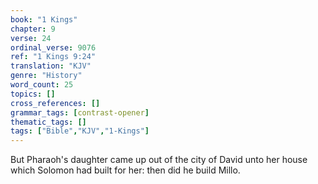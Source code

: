 ```yaml
---
book: "1 Kings"
chapter: 9
verse: 24
ordinal_verse: 9076
ref: "1 Kings 9:24"
translation: "KJV"
genre: "History"
word_count: 25
topics: []
cross_references: []
grammar_tags: [contrast-opener]
thematic_tags: []
tags: ["Bible","KJV","1-Kings"]
---
```

But Pharaoh's daughter came up out of the city of David unto her house which Solomon had built for her: then did he build Millo.
